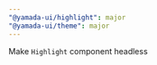 ```yaml
---
"@yamada-ui/highlight": major
"@yamada-ui/theme": major
---
```


Make `Highlight` component headless
